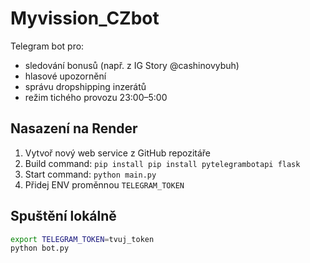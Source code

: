 # Myvission_CZbot

Telegram bot pro:
- sledování bonusů (např. z IG Story @cashinovybuh)
- hlasové upozornění
- správu dropshipping inzerátů
- režim tichého provozu 23:00–5:00

## Nasazení na Render
1. Vytvoř nový web service z GitHub repozitáře
2. Build command: `pip install pip install pytelegrambotapi flask`
3. Start command: `python main.py`
4. Přidej ENV proměnnou `TELEGRAM_TOKEN`

## Spuštění lokálně
```bash
export TELEGRAM_TOKEN=tvuj_token
python bot.py
```
